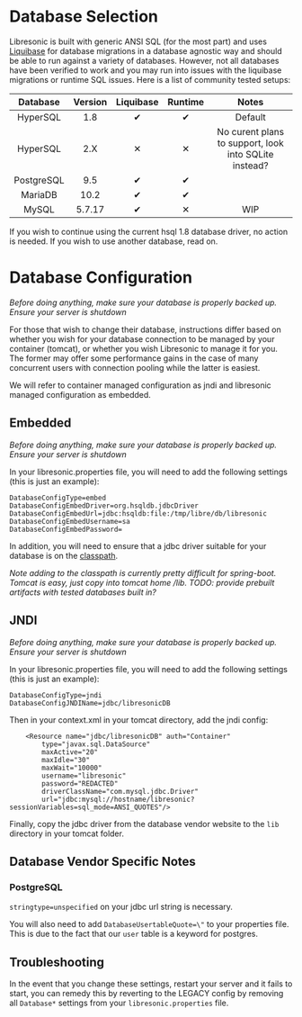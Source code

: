# Database Selection

Libresonic is built with generic ANSI SQL (for the most part) and uses [Liquibase](http://www.liquibase.org/) 
for database migrations in a database agnostic way and should be
able to run against a variety of databases. However, not all databases have been verified to 
work and you may run into issues with the liquibase migrations or runtime SQL issues. Here is 
a list of community tested setups:

| Database   | Version | Liquibase | Runtime | Notes  |
|:----------:|:-------:|:---------:|:-------:|:------:|
| HyperSQL   | 1.8     | ✔         | ✔       | Default|
| HyperSQL   | 2.X     | ✕         | ✕       | No curent plans to support, look into SQLite instead? |
| PostgreSQL | 9.5     | ✔         | ✔       |        |
| MariaDB    | 10.2    | ✔         | ✔       |        |
| MySQL      | 5.7.17  | ✔         | ✕       | WIP    |

If you wish to continue using the current hsql 1.8 database driver, no action is needed. If you wish to use another
database, read on.

# Database Configuration

*Before doing anything, make sure your database is properly backed up. Ensure your server is shutdown*

For those that wish to change their database, instructions differ based on
whether you wish for your database connection to be managed by your container (tomcat),
or whether you wish Libresonic to manage it for you. The former may offer some performance 
gains in the case of many concurrent users with connection pooling while the latter is easiest.

We will refer to container managed configuration as jndi and libresonic managed configuration as embedded.

## Embedded
*Before doing anything, make sure your database is properly backed up. Ensure your server is shutdown*

In your libresonic.properties file, you will need to add the following settings (this is just an example):

```
DatabaseConfigType=embed
DatabaseConfigEmbedDriver=org.hsqldb.jdbcDriver
DatabaseConfigEmbedUrl=jdbc:hsqldb:file:/tmp/libre/db/libresonic
DatabaseConfigEmbedUsername=sa
DatabaseConfigEmbedPassword=
```

In addition, you will need to ensure that a jdbc driver suitable for your
database is on the
[classpath](https://docs.oracle.com/javase/8/docs/technotes/tools/windows/classpath.html).

*Note adding to the classpath is currently pretty difficult for spring-boot. Tomcat is easy, just copy into tomcat home 
/lib. TODO: provide prebuilt artifacts with tested databases built in?*

## JNDI
*Before doing anything, make sure your database is properly backed up. Ensure your server is shutdown*

In your libresonic.properties file, you will need to add the following settings (this is just an example):

```
DatabaseConfigType=jndi
DatabaseConfigJNDIName=jdbc/libresonicDB
```

Then in your context.xml in your tomcat directory, add the jndi config:

```
    <Resource name="jdbc/libresonicDB" auth="Container"
        type="javax.sql.DataSource"
        maxActive="20"
        maxIdle="30"
        maxWait="10000"
        username="libresonic"
        password="REDACTED"
        driverClassName="com.mysql.jdbc.Driver"
        url="jdbc:mysql://hostname/libresonic?sessionVariables=sql_mode=ANSI_QUOTES"/>

```

Finally, copy the jdbc driver from the database vendor website to the `lib` directory in your tomcat folder.

## Database Vendor Specific Notes

### PostgreSQL

`stringtype=unspecified` on your jdbc url string is necessary.

You will also need to add `DatabaseUsertableQuote=\"` to your properties
file. This is due to the fact that our `user` table is a keyword for postgres.

## Troubleshooting

In the event that you change these settings, restart your server and it fails to start, you can remedy this by reverting
to the LEGACY config by removing all `Database*` settings from your `libresonic.properties` file.
